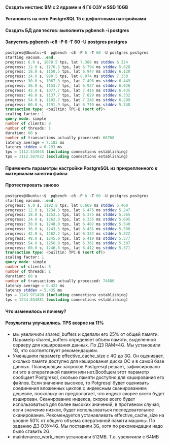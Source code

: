 #### Создать инстанс ВМ с 2 ядрами и 4 Гб ОЗУ и SSD 10GB
#### Установить на него PostgreSQL 15 с дефолтными настройками
#### Создать БД для тестов: выполнить pgbench -i postgres
#### Запустить pgbench -c8 -P 6 -T 60 -U postgres postgres
```sql
postgres@Ubuntu:~$  pgbench -c8 -P 6 -T 60 -U postgres postgres
starting vacuum...end.
progress: 6.0 s, 1078.5 tps, lat 7.388 ms stddev 6.324
progress: 12.0 s, 1176.3 tps, lat 6.794 ms stddev 5.828
progress: 18.0 s, 1150.5 tps, lat 6.947 ms stddev 6.120
progress: 24.0 s, 990.5 tps, lat 8.074 ms stddev 7.330
progress: 30.0 s, 1067.3 tps, lat 7.496 ms stddev 6.449
progress: 36.0 s, 1153.7 tps, lat 6.927 ms stddev 6.026
progress: 42.0 s, 1077.7 tps, lat 7.416 ms stddev 6.435
progress: 48.0 s, 1137.7 tps, lat 7.029 ms stddev 6.332
progress: 54.0 s, 1102.7 tps, lat 7.246 ms stddev 6.299
progress: 60.0 s, 1191.9 tps, lat 6.710 ms stddev 5.748
transaction type: <builtin: TPC-B (sort of)>
scaling factor: 1
query mode: simple
number of clients: 8
number of threads: 1
duration: 60 s
number of transactions actually processed: 66768
latency average = 7.183 ms
latency stddev = 6.293 ms
tps = 1112.534045 (including connections establishing)
tps = 1112.567822 (excluding connections establishing)
```
#### Применить параметры настройки PostgreSQL из прикрепленного к материалам занятия файла
#### Протестировать заново
```sql
postgres@Ubuntu:~$  pgbench -c8 -P 6 -T 60 -U postgres postgres
starting vacuum...end.
progress: 6.0 s, 1192.8 tps, lat 6.669 ms stddev 5.460
progress: 12.0 s, 1234.3 tps, lat 6.475 ms stddev 5.247
progress: 18.0 s, 1253.5 tps, lat 6.375 ms stddev 5.365
progress: 24.0 s, 1262.3 tps, lat 6.335 ms stddev 5.695
progress: 30.0 s, 1248.0 tps, lat 6.407 ms stddev 5.540
progress: 36.0 s, 1243.5 tps, lat 6.431 ms stddev 5.590
progress: 42.0 s, 1262.2 tps, lat 6.332 ms stddev 5.322
progress: 48.0 s, 1245.0 tps, lat 6.419 ms stddev 5.377
progress: 54.0 s, 1256.9 tps, lat 6.361 ms stddev 5.307
progress: 60.0 s, 1246.8 tps, lat 6.412 ms stddev 5.371
transaction type: <builtin: TPC-B (sort of)>
scaling factor: 1
query mode: simple
number of clients: 8
number of threads: 1
duration: 60 s
number of transactions actually processed: 74680
latency average = 6.422 ms
latency stddev = 5.435 ms
tps = 1243.971498 (including connections establishing)
tps = 1244.034881 (excluding connections establishing)
```
#### Что изменилось и почему?
#### Результаты улучшились. TPS возрос на 11%
* мы увеличили shared_buffers и сделали его 25% от общей памяти. Параметр shared_buffers определяет объем памяти, выделенной серверу для кэширования данных. По ДЗ RAM=4G. Мы установили 1G, что соответствует рекомендациям. 
* Уменьшили параметр effective_cache_size с 4G до 3G. Он оценивает, сколько памяти доступно для кэширования диска ОС и в самой базе данных. Планировщик запросов Postgresql решает, зафиксировано ли это в оперативной памяти или нет.Вообщем этот параметр сообщает Postgresql, сколько памяти доступно для кэширования его файлов. Если значение высокое, то Potgresql будет оценивать соединения вложенных циклов с индексным сканированием дешевле, поскольку он предполагает, что индекс скорее всего будет кэширован. Сканирование индекса, скорее всего будет использоваться для более высоких значений, в противном случая, если значение низкое, будет использоваться последовательное сканирование. Рекомендуется устанавливать effective_cache_size на уровне 50% от общего объема оперативной памяти машины. По заданию ДЗ ОЗУ=4G. Мы поставили 3G, хотя по рекомендации надо было ставить 2G.
* maintenance_work_mem установили 512MB. Т.е. увеличили с 64MB
